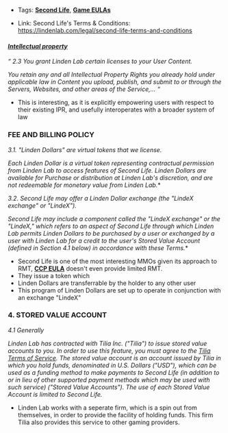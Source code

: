 - Tags: **[Second Life](../notes/Second_Life)**, **[Game EULAs](../notes/Game_EULAs)**

- Link: Second Life's Terms & Conditions: https://lindenlab.com/legal/second-life-terms-and-conditions


#### *[Intellectual property](https://wiki.secondlife.com/wiki/Linden_Lab_Official:Intellectual_Property)*

*“ 2.3 You grant Linden Lab certain licenses to your User Content.*

*You retain any and all Intellectual Property Rights you already hold under applicable law in Content you upload, publish, and submit to or through the Servers, Websites, and other areas of the Service,... “*

- This is interesting, as it is explicitly empowering users with respect to their existing IPR, and usefully interoperates with a broader system of law 


### FEE AND BILLING POLICY
*3.1. "Linden Dollars" are virtual tokens that we license.* 

*Each Linden Dollar is a virtual token representing contractual permission from Linden Lab to access features of Second Life. Linden Dollars are available for Purchase or distribution at Linden Lab's discretion, and are not redeemable for monetary value from Linden Lab.**

*3.2. Second Life may offer a Linden Dollar exchange (the "LindeX exchange" or "LindeX").* 

*Second Life may include a component called the "LindeX exchange" or the "LindeX," which refers to an aspect of Second Life through which Linden Lab permits Linden Dollars to be purchased by a user or exchanged by a user with Linden Lab for a credit to the user's Stored Value Account (defined in Section 4.1 below) in accordance with these Terms.**

- Second Life is one of the most interesting MMOs given its approach to RMT, **[CCP EULA](../notes/CCP_EULA)** doesn't even provide limited RMT. 
- They issue a token which 
- Linden Dollars are transferrable by the holder to any other user 
- This program of Linden Dollars are set up to operate in conjunction with an exchange "LindeX"

### 4. STORED VALUE ACCOUNT
*4.1 Generally*

*Linden Lab has contracted with Tilia Inc. ("Tilia") to issue stored value accounts to you. In order to use this feature, you must agree to the [Tilia Terms of Service](https://www.tilia.io/legal/terms-of-service). The stored value account is an account issued by Tilia in which you hold funds, denominated in U.S. Dollars ("USD"), which can be used as a funding method to make payments to Second Life (in addition to or in lieu of other supported payment methods which may be used with such service) ("Stored Value Accounts"). The use of each Stored Value Account is limited to Second Life.*


- Linden Lab works with a seperate firm, which is a spin out from themselves, in order to provide the facility of holding funds. This firm Tilia also provides this service to other gaming providers. 